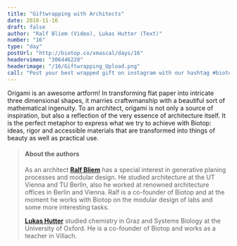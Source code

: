 ```yaml
---
title: "Giftwrapping with Architects"
date: 2018-11-16
draft: false
author: "Ralf Bliem (Video), Lukas Hutter (Text)"
number: "16"
type: "day"
postUrl: "http://biotop.co/xmascal/days/16"
headervimeo: "306446220"
headerimage: "/16/Giftwrapping_Upload.png"
call: "Post your best wrapped gift on instagram with our hashtag #biotop_science. Award: Foldscope!"
---
```

Origami is an awesome artform! In transforming flat paper into intricate three dimensional shapes, it marries craftwmanship with a beautiful sort of mathematical ingenuity. To an architect, origami is not only a source of inspiration, but also a reflection of the very essence of architecture itself. It is the perfect metaphor to express what we try to achieve with Biotop: ideas, rigor and accessible materials that are transformed into things of beauty as well as practical use.

> #### About the authors
> As an architect **[Ralf Bliem](http://biotop.co/en/person/ralf-bliem/)** has a special interest in generative planing processes and modular design. He studied architecture at the UT Vienna and TU Berlin, also he worked at renowned architecture offices in Berlin and Vienna. Ralf is a co-founder of Biotop and at the moment he works with Biotop on the modular design of labs and some more interesting tasks.
>
> **[Lukas Hutter](http://biotop.co/en/person/lukas-hutter/)** studied chemistry in Graz and Systems Biology at the University of Oxford. He is a co-founder of Biotop and works as a teacher in Villach.

<!--more-->
